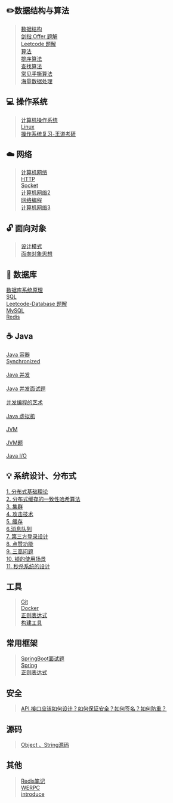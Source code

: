 ##  ✏️数据结构与算法

> [数据结构](mynotes/数据结构/数据结构.md) </br>
> [剑指 Offer 题解](notes/剑指%20offer%20题解.md) </br>
> [Leetcode 题解](notes/Leetcode%20题解) </br>
> [算法](notes/算法.md)</br>
> [排序算法](notes/排序算法.md)</br>
> [查找算法](notes/查找算法.md)</br>
> [常见手撕算法](notes\常见手撕算法.md)</br>
> [海量数据处理](notes\海量数据处理.md)

## 💻 操作系统

> [计算机操作系统](notes/计算机操作系统.md) </br>
> [Linux](notes/Linux.md)</br>
> [操作系统复习-王道考研](notes/操作系统复习.md)</br>

## ☁️ 网络

> [计算机网络](notes/计算机网络.md) </br>
> [HTTP](notes/HTTP.md) </br>
> [Socket](notes/Socket.md)</br>
> [计算机网络2](notes/计算机网络2.md) </br>
> [网络编程](notes/网络编程.md) </br>
> [计算机网络3](notes/计算机网络3.md) 

## 🔓 面向对象

> [设计模式](notes/设计模式.md) </br>
> [面向对象思想](notes/面向对象思想.md)

## 💾 数据库

[数据库系统原理](notes/数据库系统原理.md) </br>
[SQL](notes/SQL.md) </br>
[Leetcode-Database 题解](notes/Leetcode-Database%20题解.md) </br>
[MySQL](notes/MySQL.md) </br>
[Redis](notes/Redis.md)

## ☕️ Java

[Java 容器](notes/Java%20容器.md) </br> 
[Synchronized](mynotes/Java并发/Synchronized.md)  </br>  
[Java 并发](notes/Java%20并发.md) </br>  
[Java 并发面试题](mynotes/Java并发/并发面试题.md) </br>  
[并发编程的艺术](mynotes/Java并发/并发编程的艺术.md) </br>  
[Java 虚拟机](notes/Java%20虚拟机.md) </br>  
[JVM](notes/jvm.md) </br>  
[JVM题](notes/JVM题.md) </br>  
[Java I/O](notes/Java%20IO.md)  

## 💡 系统设计、分布式

[1. 分布式基础理论](notes/分布式.md) </br>
[2. 分布式缓存的一致性哈希算法](mynotes/分布式缓存的一致性哈希算法.md) </br>
[3. 集群](notes/集群.md) </br>
[4. 攻击技术](notes/攻击技术.md) </br>
[5. 缓存](notes/缓存.md) </br>
[6.消息队列](notes/消息队列.md)</br>
[7. 第三方登录设计](mynotes/SystemDesign/第三方登录.md)</br>
[8. 点赞功能](mynotes/SystemDesign/点赞功能.md)</br>
[9. 三高问题](mynotes/SystemDesign/ThreeHigh.md)</br>
[10. 锁的使用场景](mynotes/Lock/LockUsage.md)</br>
[11. 秒杀系统的设计](mynotes/秒杀系统.md)

##  工具

> [Git](notes/Git.md) </br>
> [Docker](notes/Docker.md) </br>
> [正则表达式](notes/正则表达式.md) </br>
> [构建工具](notes/构建工具.md)

## 常用框架

> [SpringBoot面试题](notes/springboot-questions.md) </br>
> [Spring](notes/spring.md) </br>
> [正则表达式](notes/正则表达式.md) </br>

## 安全

> [API 接口应该如何设计？如何保证安全？如何签名？如何防重？](https://www.cxyxiaowu.com/11556.html)

## 源码

> [Object 、String源码](mynotes/sourcecode.md)

## 其他

> [Redis笔记](mynotes/Others/Redis学习.md)  
>[WERPC](mynotes/werpc.md)  
> [introduce](mynotes/Others/自我介绍.md)  